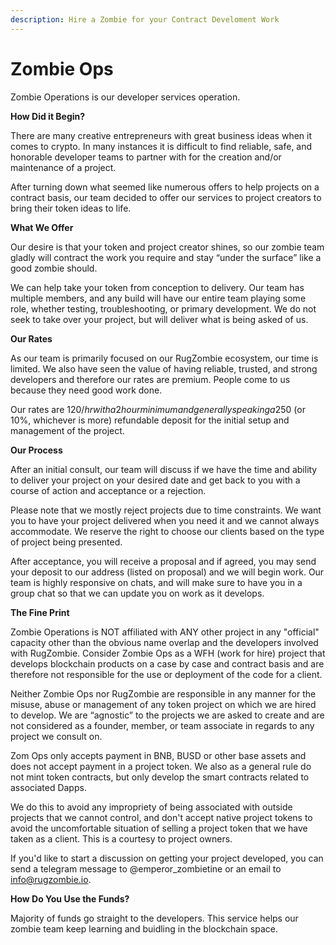 ```yaml
---
description: Hire a Zombie for your Contract Develoment Work
---
```


# Zombie Ops

Zombie Operations is our developer services operation.

**How Did it Begin?**

There are many creative entrepreneurs with great business ideas when it comes to crypto. In many instances it is difficult to find reliable, safe, and honorable developer teams to partner with for the creation and/or maintenance of a project.

After turning down what seemed like numerous offers to help projects on a contract basis, our team decided to offer our services to project creators to bring their token ideas to life.

**What We Offer**

Our desire is that your token and project creator shines, so our zombie team gladly will contract the work you require and stay “under the surface” like a good zombie should.

We can help take your token from conception to delivery. Our team has multiple members, and any build will have our entire team playing some role, whether testing, troubleshooting, or primary development. We do not seek to take over your project, but will deliver what is being asked of us.

**Our Rates**

As our team is primarily focused on our RugZombie ecosystem, our time is limited. We also have seen the value of having reliable, trusted, and strong developers and therefore our rates are premium. People come to us because they need good work done.

Our rates are 120$/hr with a 2 hour minimum and generally speaking a 250$ (or 10%, whichever is more) refundable deposit for the initial setup and management of the project.

**Our Process**

After an initial consult, our team will discuss if we have the time and ability to deliver your project on your desired date and get back to you with a course of action and acceptance or a rejection.&#x20;

Please note that we mostly reject projects due to time constraints. We want you to have your project delivered when you need it and we cannot always accommodate. We reserve the right to choose our clients based on the type of project being presented.

After acceptance, you will receive a proposal and if agreed, you may send your deposit to our address (listed on proposal) and we will begin work. Our team is highly responsive on chats, and will make sure to have you in a group chat so that we can update you on work as it develops.

**The Fine Print**

Zombie Operations is NOT affiliated with ANY other project in any "official" capacity other than the obvious name overlap and the developers involved with RugZombie. Consider Zombie Ops as a WFH (work for hire) project that develops blockchain products on a case by case and contract basis and are therefore not responsible for the use or deployment of the code for a client.

Neither Zombie Ops nor RugZombie are responsible in any manner for the misuse, abuse or management of any token project on which we are hired to develop. We are “agnostic” to the projects we are asked to create and are not considered as a founder, member, or team associate in regards to any project we consult on.

Zom Ops only accepts payment in BNB, BUSD or other base assets and does not accept payment in a project token. We also as a general rule do not mint token contracts, but only develop the smart contracts related to associated Dapps.

We do this to avoid any impropriety of being associated with outside projects that we cannot control, and don't accept native project tokens to avoid the uncomfortable situation of selling a project token that we have taken as a client. This is a courtesy to project owners.

If you'd like to start a discussion on getting your project developed, you can send a telegram message to @emperor\_zombietine or an email to info@rugzombie.io.

**How Do You Use the Funds?**

Majority of funds go straight to the developers. This service helps our zombie team keep learning and buidling in the blockchain space.&#x20;
